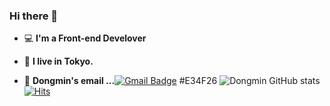 ### Hi there 👋

- 💻 **I'm a Front-end Develover**
- 🗼 **I live in Tokyo.**

- 📮 **Dongmin's email ...**[![Gmail Badge](https://img.shields.io/badge/Gmail-d14836?style=flat-square&logo=Gmail&logoColor=white&link=mailto:sayg1o1d@gmail.com)](mailto:sayg1o1d@gmail.com)
#E34F26
![Dongmin GitHub stats](https://github-readme-stats.vercel.app/api?username=dongmin7208&&show_icons=true&theme=merko)
[![Hits](https://hits.seeyoufarm.com/api/count/incr/badge.svg?url=https%3A%2F%2Fgithub.com%2Fdongmin7208&count_bg=%2379C83D&title_bg=%23555555&icon=&icon_color=%23E7E7E7&title=hits&edge_flat=false)](https://hits.seeyoufarm.com)

<!--
**dongmin7208/dongmin7208** is a ✨ _special_ ✨ repository because its `README.md` (this file) appears on your GitHub profile.

Here are some ideas to get you started:

- 🔭 I’m currently working on ...
- 🌱 I’m currently learning ...
- 👯 I’m looking to collaborate on ...
- 🤔 I’m looking for help with ...
- 💬 Ask me about ...
- 📫 How to reach me: ...
- 😄 Pronouns: ...
- ⚡ Fun fact: ...
-->
